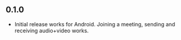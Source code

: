 ## 0.1.0

* Initial release works for Android. Joining a meeting, sending and receiving audio+video works.
